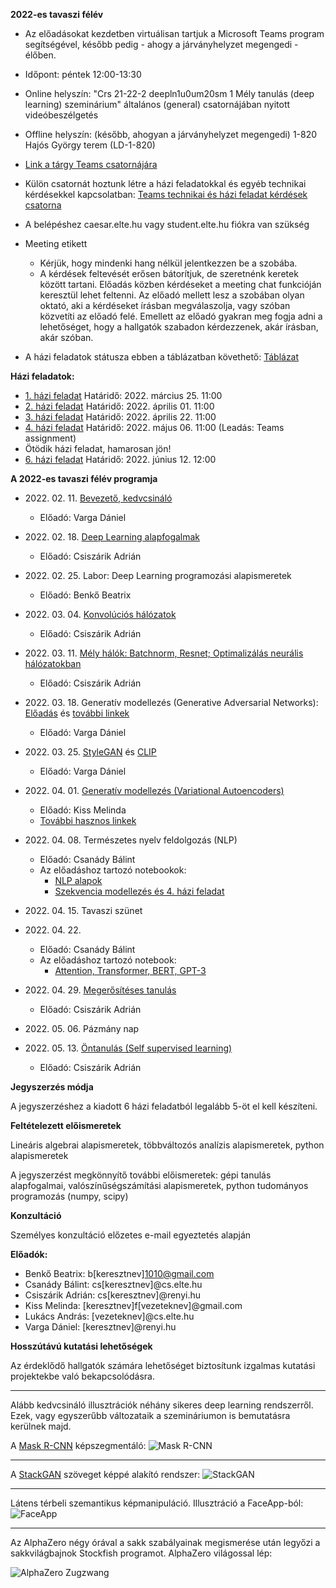 **2022-es tavaszi félév**

- Az előadásokat kezdetben virtuálisan tartjuk a Microsoft Teams program segítségével, később pedig - ahogy a járványhelyzet megengedi - élőben.
- Időpont: péntek 12:00-13:30 
- Online helyszín: "Crs 21-22-2 deepln1u0um20sm 1 Mély tanulás (deep learning) szeminárium" általános (general) csatornájában nyitott videóbeszélgetés
- Offline helyszín: (később, ahogyan a járványhelyzet megengedi) 1-820 Hajós György terem (LD-1-820)
- [Link a tárgy Teams csatornájára](https://bit.ly/3sA3zjI)
- Külön csatornát hoztunk létre a házi feladatokkal és egyéb technikai kérdésekkel kapcsolatban: [Teams technikai és házi feladat kérdések csatorna](https://bit.ly/3BcDawa)

- A belépéshez caesar.elte.hu vagy student.elte.hu fiókra van szükség
- Meeting etikett
    + Kérjük, hogy mindenki hang nélkül jelentkezzen be a szobába.
    + A kérdések feltevését erősen bátorítjuk, de szeretnénk keretek között tartani. Előadás közben kérdéseket a meeting chat funkcióján keresztül lehet feltenni. Az előadó mellett lesz a szobában olyan oktató, aki a kérdéseket írásban megválaszolja, vagy szóban közvetíti az előadó felé. Emellett az előadó gyakran meg fogja adni a lehetőséget, hogy a hallgatók szabadon kérdezzenek, akár írásban, akár szóban.

- A házi feladatok státusza ebben a táblázatban követhető: [Táblázat](https://docs.google.com/spreadsheets/d/1gc6HjFXcLo-0S2R3rOLX42gPHaRJi2WknZmzQ2oQgkY)

**Házi feladatok:**

- [1. házi feladat](https://colab.research.google.com/drive/1OYAfbYqlu3gyS7ByQjxuhRAaO9y4YsBz?usp=sharing)
    Határidő: 2022. március 25. 11:00
- [2. házi feladat](https://colab.research.google.com/drive/1wGicfPYActhhnL-ZmnSixsh0S_FGd0-G?usp=sharing)
    Határidő: 2022. április 01. 11:00 
- [3. házi feladat](https://colab.research.google.com/drive/1ZJD05MF0zk_NpBHUljWECjQ2rq7P3J_O?usp=sharing)
    Határidő: 2022. április 22. 11:00 
- [4. házi feladat](https://colab.research.google.com/drive/1SzvF5YzJLkMPcFkHWwks9N23MKP-vPl3#scrollTo=A3JzinblSS-w)
    Határidő: 2022. május 06. 11:00 (Leadás: Teams assignment)
- Ötödik házi feladat, hamarosan jön!
- [6. házi feladat](https://colab.research.google.com/drive/1RO0hY9EcKjq7A5IdMhExThHQPpwRvcPW?usp=sharing) Határidő: 2022. június 12. 12:00

**A 2022-es tavaszi félév programja**


- 2022\. 02\. 11\. [Bevezető, kedvcsináló](docs/elte-deeplearning-starter-2021.pdf)
    + Előadó: Varga Dániel


- 2022\. 02\. 18\. [Deep Learning alapfogalmak](docs/NN.pdf)
    + Előadó: Csiszárik Adrián


- 2022\. 02\. 25\. Labor: Deep Learning programozási alapismeretek
    + Előadó: Benkő Beatrix


- 2022\. 03\. 04\. [Konvolúciós hálózatok](docs/dl2020_cnn.pdf)
    + Előadó: Csiszárik Adrián


- 2022\. 03\. 11\. [Mély hálók: Batchnorm, Resnet; Optimalizálás neurális hálózatokban](docs/dl2020_deep_nets.pdf)
    + Előadó: Csiszárik Adrián


- 2022\. 03\. 18\. Generatív modellezés (Generative Adversarial Networks): [Előadás](docs/dl2022_gan.pdf) és [további linkek](docs/dl2022_gan_links.md)
    + Előadó: Varga Dániel


- 2022\. 03\. 25\. [StyleGAN](https://static.renyi.hu/ai-shared/daniel/dlseminar/dl2022_stylegan.pdf) és [CLIP](https://static.renyi.hu/ai-shared/daniel/dlseminar/dl2022_clip.pdf)
    + Előadó: Varga Dániel


- 2022\. 04\. 01\. [Generatív modellezés (Variational Autoencoders)](docs/dl2020_vae.pdf)
    + Előadó: Kiss Melinda
    + [További hasznos linkek](docs/dl2020_vae_links.md)


- 2022\. 04\. 08\. Természetes nyelv feldolgozás (NLP)
    + Előadó: Csanády Bálint
    + Az előadáshoz tartozó notebookok:
        - [NLP alapok](https://drive.google.com/file/d/1PoZxrtsJwmltdIJ5V5ylViGencK2qJE-/view?usp=sharing)
        - [Szekvencia modellezés és 4. házi feladat](https://drive.google.com/file/d/1SzvF5YzJLkMPcFkHWwks9N23MKP-vPl3/view?usp=sharing)

- 2022\. 04\. 15\. Tavaszi szünet


- 2022\. 04\. 22\. 
    + Előadó: Csanády Bálint
    + Az előadáshoz tartozó notebook:
        - [Attention, Transformer, BERT, GPT-3](https://drive.google.com/file/d/1bV0SeFeURLzzLHU4s6cwEx6MvlcKY0f2/view?usp=sharing)


- 2022\. 04\. 29\. [Megerősítéses tanulás](docs/dl2021_rl.pdf)
    + Előadó: Csiszárik Adrián


- 2022\. 05\. 06\. Pázmány nap


- 2022\. 05\. 13\. [Öntanulás (Self supervised learning)](https://lilianweng.github.io/lil-log/2019/11/10/self-supervised-learning.html)
    + Előadó: Csiszárik Adrián

**Jegyszerzés módja**

A jegyszerzéshez a kiadott 6 házi feladatból legalább 5-öt el kell készíteni.

**Feltételezett előismeretek**

Lineáris algebrai alapismeretek, többváltozós analízis alapismeretek, python alapismeretek

A jegyszerzést megkönnyítő további előismeretek: gépi tanulás alapfogalmai, valószínűségszámítási alapismeretek, python tudományos programozás (numpy, scipy)


**Konzultáció**

Személyes konzultáció előzetes e-mail egyeztetés alapján


**Előadók:**
* Benkő Beatrix: b[keresztnev]1010@gmail.com
* Csanády Bálint: cs[keresztnev]@cs.elte.hu
* Csiszárik Adrián: cs[keresztnev]@renyi.hu
* Kiss Melinda: [keresztnev]f[vezeteknev]@gmail.com
* Lukács András: [vezeteknev]@cs.elte.hu
* Varga Dániel: [keresztnev]@renyi.hu


**Hosszútávú kutatási lehetőségek**

Az érdeklődő hallgatók számára lehetőséget biztosítunk
izgalmas kutatási projektekbe való bekapcsolódásra.

---

Alább kedvcsináló illusztrációk néhány sikeres deep learning rendszerről. Ezek, vagy egyszerűbb változataik a szemináriumon is bemutatásra kerülnek majd.

A [Mask R-CNN](https://github.com/matterport/Mask_RCNN) képszegmentáló:
![Mask R-CNN](pics/mask-r-cnn-1.jpg "Mask R-CNN")

---

A [StackGAN](https://github.com/hanzhanggit/StackGAN) szöveget képpé alakító rendszer:
![StackGAN](pics/stackgan.jpg "StackGAN")

---

Látens térbeli szemantikus képmanipuláció. Illusztráció a FaceApp-ból:
![FaceApp](pics/faceapp.jpg "FaceApp")

---

Az AlphaZero négy órával a sakk szabályainak megismerése után legyőzi a sakkvilágbajnok Stockfish programot. AlphaZero világossal lép:

![AlphaZero Zugzwang](pics/alphazero-zugzwang.jpg "AlphaZero Zugzwang")
